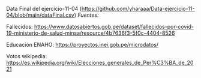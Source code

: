 Data Final del ejercicio-11-04 (https://github.com/yharaaa/Data-ejercicio-11-04/blob/main/dataFinal.csv)
*Fuentes:* 

Fallecidos: https://www.datosabiertos.gob.pe/dataset/fallecidos-por-covid-19-ministerio-de-salud-minsa/resource/4b7636f3-5f0c-4404-8526

Educación ENAHO: https://proyectos.inei.gob.pe/microdatos/

Votos wikipedia: https://es.wikipedia.org/wiki/Elecciones_generales_de_Per%C3%BA_de_2021
